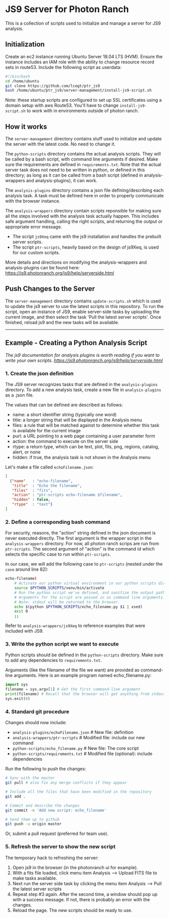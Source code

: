 # JS9 Server for Photon Ranch

This is a collection of scripts used to initialize and manage a server for JS9 analysis.

## Initialization

Create an ec2 instance running Ubuntu Server 18.04 LTS (HVM). Ensure the instance includes an IAM role with the ability to change resource record sets in route53. Include the following script as userdata:

```bash
#!/bin/bash
cd /home/ubuntu
git clone https://github.com/lcogt/ptr_js9
bash /home/ubuntu/ptr_js9/server-management/install-js9-script.sh
```

Note: these startup scripts are configured to set up SSL certificates using a domain setup with aws Route53. You'll have to change `install-js9-script.sh` to work with in environments outside of photon ranch.

## How it works

The `server-management` directory contains stuff used to initialize and update the server with the latest code. No need to change it.

The `python-scripts` directory contains the actual analysis scripts. They will be called by a bash script, with command line arguments if desired. Make sure the requirements are defined in `requirements.txt`. Note that the actual server task does not need to be written in python, or defined in this directory; as long as it can be called from a bash script (defined in analysis-wrappers and analysis-plugins), it can work.

The `analysis-plugins` directory contains a json file defining/describing each analysis task. A task must be defined here in order to properly communicate with the browser instance.

The `analysis-wrappers` directory contain scripts reponsible for making sure all the steps involved with the analysis task actually happen. This includes safe argument handling, calling the right scripts, and returning the output or appropriate error message.

- The script `js9Xeq` came with the js9 installation and handles the prebuilt server scripts.
- The script `ptr-scripts`, heavily based on the design of js9Xeq, is used for our custom scripts.

More details and directions on modifying the analysis-wrappers and analysis-plugins can be found here: https://js9.photonranch.org/js9/help/serverside.html

## Push Changes to the Server

The `server-management` directory contains `update-scripts.sh` which is used to update the js9 server to use the latest scripts in this repository. To run the script, open an instance of JS9, enable server-side tasks by uploading the current image, and then select the task 'Pull the latest server scripts'. Once finished, reload js9 and the new tasks will be available.

____

## Example - Creating a Python Analysis Script

*The js9 documentation for analysis plugins is worth reading if you want to write your own scripts.
https://js9.photonranch.org/js9/help/serverside.html*

### 1. Create the json definition

The JS9 server recognizes tasks that are defined in the `analysis-plugins` directory. To add a new analysis task, create a new file in `analysis-plugins` as a .json file.

The values that can be defined are described as follows:

- name: a short identifier string (typically one word)
- title: a longer string that will be displayed in the Analysis menu
- files: a rule that will be matched against to determine whether this task is available for the current image
- purl: a URL pointing to a web page containing a user parameter form
- action: the command to execute on the server side
- rtype: a return type, which can be text, plot, fits, png, regions, catalog, alert, or none
- hidden: if true, the analysis task is not shown in the Analysis menu

Let's make a file called `echoFilename.json`:

```json
[
  {"name"   : "echo-filename",
   "title"  : "Echo the filename",
   "files"  : "fits",
   "action" : "ptr-scripts echo-filename $filename",
   "hidden" : false,
   "rtype"  : "text"}
]
```

### 2. Define a corresponding bash command

For security, reasons, the "action" string defined in the json document is never executed directly. The first argument is the wrapper script in the `analysis-wrappers` directory. For now, all photon ranch scrips are run from `ptr-scripts`. The second argument of "action" is the command id which selects the specific case to run within `ptr-scripts`.

In our case, we will add the following case to `ptr-scripts` (nested under the `case` around line 82):

```bash
echo-filename)
    # Activate our python virtual environment in our python scripts directory
    source $PYTHON_SCRIPTS/venv/bin/activate
    # Run the python script we've defined, and sanitize the output path with xsed (defined earlier in the script)
    # Arguments for the script are passed in as command line arguments. In our case, $1 represents the $filename defined in the "action" string of the json definition.
    # Note: stdout will be returned to the browser.
    echo $(python $PYTHON_SCRIPTS/echo_filename.py $1 | xsed)
    exit 0
    ;;
```

Refer to `analysis-wrappers/js9Xeq` to reference examples that were included with JS9.

### 3. Write the python script we want to execute

Python scripts should be defined in the `python-scripts` directory. Make sure to add any dependencies to `requirements.txt`.

Arguments (like the filename of the file we want) are provided as command-line arguments. Here is an example program named echo_filename.py:

```python
import sys
filename = sys.argv[1] # Get the first command-line argument
print(filename) # Recall that the browser will get anything from stdout.
sys.exit(0)
```

### 4. Standard git procedure

Changes should now include:

- `analysis-plugins/echoFilename.json` # New file: definition
- `analysis-wrappers/ptr-scripts` # Modified file: include our new command
- `python-scripts/echo_filename.py` # New file: The core script
- `python-scripts/requirements.txt` # Modified file (optional): include dependencies

Run the following to push the changes:

```bash
# Sync with the master
git pull # also fix any merge conflicts if they appear

# Include all the files that have been modified in the repository
git add .

# Commit and describe the changes
git commit -m 'Add new script: echo_filename'

# Send them up to github
git push -u origin master
```

Or, submit a pull request (preferred for team use).

### 5. Refresh the server to show the new script

The temporary hack to refreshing the server:

1. Open js9 in the browser (in the photonranch ui for example).
2. With a fits file loaded, click menu item Analysis --> Upload FITS file to make tasks available.
3. Next run the server side task by clicking the menu item Analysis --> Pull the latest server scripts
4. Repeat step #3 again. After the second time, a window should pop up with a success message. If not, there is probably an error with the changes.
5. Reload the page. The new scripts should be ready to use.
